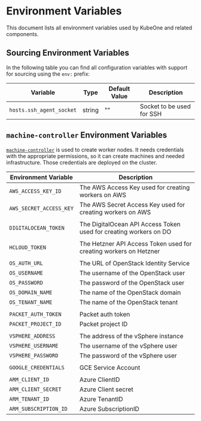 # Environment Variables

This document lists all environment variables used by KubeOne and related components.

## Sourcing Environment Variables

In the following table you can find all configuration variables with support for sourcing using the `env:` prefix:

| Variable | Type | Default Value | Description |
|----------|------|---------------|-------------|
| `hosts.ssh_agent_socket` | string | "" | Socket to be used for SSH |

## `machine-controller` Environment Variables

[`machine-controller`](https://github.com/kubermatic/machine-controller) is used to create worker nodes. It needs credentials with the appropriate permissions, so it can create machines and needed infrastructure. Those credentials are deployed on the cluster.

| Environment Variable | Description |
|---|---|
| `AWS_ACCESS_KEY_ID` | The AWS Access Key used for creating workers on AWS |
| `AWS_SECRET_ACCESS_KEY` | The AWS Secret Access Key used for creating workers on AWS |
| | |
| `DIGITALOCEAN_TOKEN` | The DigitalOcean API Access Token used for creating workers on DO |
| | |
| `HCLOUD_TOKEN` | The Hetzner API Access Token used for creating workers on Hetzner |
| | |
| `OS_AUTH_URL` | The URL of OpenStack Identity Service |
| `OS_USERNAME` | The username of the OpenStack user |
| `OS_PASSWORD` | The password of the OpenStack user |
| `OS_DOMAIN_NAME` | The name of the OpenStack domain |
| `OS_TENANT_NAME` | The name of the OpenStack tenant |
| | |
| `PACKET_AUTH_TOKEN` | Packet auth token |
| `PACKET_PROJECT_ID` | Packet project ID |
| | |
| `VSPHERE_ADDRESS` | The address of the vSphere instance |
| `VSPHERE_USERNAME` | The username of the vSphere user |
| `VSPHERE_PASSWORD` | The password of the vSphere user |
| | |
| `GOOGLE_CREDENTIALS` | GCE Service Account |
| | |
| `ARM_CLIENT_ID` | Azure ClientID |
| `ARM_CLIENT_SECRET` | Azure Client secret |
| `ARM_TENANT_ID` | Azure TenantID |
| `ARM_SUBSCRIPTION_ID` | Azure SubscriptionID |
